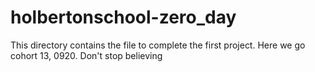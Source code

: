 # holbertonschool-zero_day
This directory contains the file to complete the first project. Here we go cohort 13, 0920. Don't stop believing 


